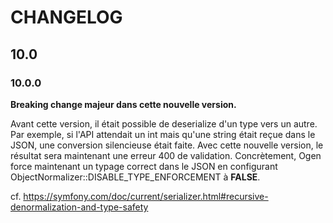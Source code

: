 # CHANGELOG

## 10.0

### 10.0.0

**Breaking change majeur dans cette nouvelle version.**

Avant cette version, il était possible de deserialize d'un type vers un autre.
Par exemple, si l'API attendait un int mais qu'une string était reçue dans le JSON, une conversion silencieuse était faite.
Avec cette nouvelle version, le résultat sera maintenant une erreur 400 de validation.
Concrètement, Ogen force maintenant un typage correct dans le JSON en configurant ObjectNormalizer::DISABLE_TYPE_ENFORCEMENT à **FALSE**.

cf. https://symfony.com/doc/current/serializer.html#recursive-denormalization-and-type-safety